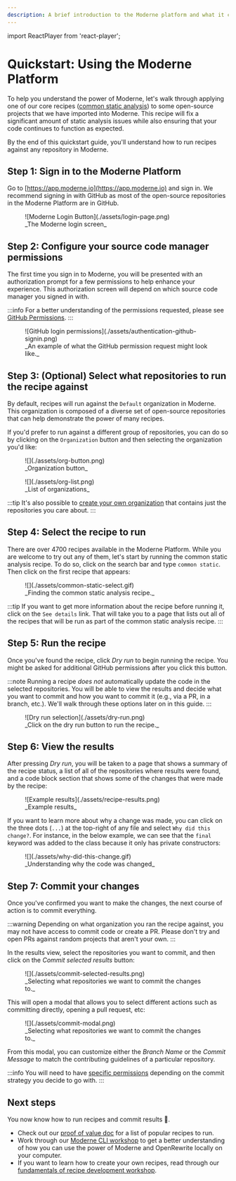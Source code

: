 ```yaml
---
description: A brief introduction to the Moderne platform and what it can do for you.
---
```


import ReactPlayer from 'react-player';

# Quickstart: Using the Moderne Platform

To help you understand the power of Moderne, let's walk through applying one of our core recipes ([common static analysis](https://docs.openrewrite.org/recipes/staticanalysis/commonstaticanalysis)) to some open-source projects that we have imported into Moderne. This recipe will fix a significant amount of static analysis issues while also ensuring that your code continues to function as expected. 

By the end of this quickstart guide, you'll understand how to run recipes against any repository in Moderne.

## Step 1: Sign in to the Moderne Platform

<ReactPlayer className="reactPlayer" url='https://vimeo.com/1120235061' controls={true} />

Go to [https://app.moderne.io](https://app.moderne.io) and sign in. We recommend signing in with GitHub as most of the open-source repositories in the Moderne Platform are in GitHub.

<figure style={{maxWidth: '600px', margin: '0 auto'}}>
  ![Moderne Login Button](./assets/login-page.png)
  <figcaption>_The Moderne login screen_</figcaption>
</figure>

## Step 2: Configure your source code manager permissions

The first time you sign in to Moderne, you will be presented with an authorization prompt for a few permissions to help enhance your experience. This authorization screen will depend on which source code manager you signed in with.

:::info
For a better understanding of the permissions requested, please see [GitHub Permissions](../../../administrator-documentation/moderne-platform/references/github-permissions.md#oauth-permission).
:::

<figure style={{maxWidth: '300px', margin: '0 auto'}}>
  ![GitHub login permissions](./assets/authentication-github-signin.png)
  <figcaption>_An example of what the GitHub permission request might look like._</figcaption>
</figure>

## Step 3: (Optional) Select what repositories to run the recipe against

By default, recipes will run against the `Default` organization in Moderne. This organization is composed of a diverse set of open-source repositories that can help demonstrate the power of many recipes.

If you'd prefer to run against a different group of repositories, you can do so by clicking on the `Organization` button and then selecting the organization you'd like:

<div style={{display: 'flex'}}>
  <figure style={{maxWidth: '400px'}}>
    ![](./assets/org-button.png)
    <figcaption>_Organization button_</figcaption>
  </figure>

  <figure style={{maxWidth: '600px'}}>
    ![](./assets/org-list.png)
    <figcaption>_List of organizations_</figcaption>
  </figure>
</div>

:::tip
It's also possible to [create your own organization](../how-to-guides/managing-user-configured-organizations.md) that contains just the repositories you care about.
:::

## Step 4: Select the recipe to run

There are over 4700 recipes available in the Moderne Platform. While you are welcome to try out any of them, let's start by running the common static analysis recipe. To do so, click on the search bar and type `common static`. Then click on the first recipe that appears:

<figure style={{maxWidth: '600px', margin: '0 auto'}}>
  ![](./assets/common-static-select.gif)
  <figcaption>_Finding the common static analysis recipe._</figcaption>
</figure>

:::tip
If you want to get more information about the recipe before running it, click on the `See details` link. That will take you to a page that lists out all of the recipes that will be run as part of the common static analysis recipe.
:::

## Step 5: Run the recipe

Once you've found the recipe, click _Dry run_ to begin running the recipe. You might be asked for additional GitHub permissions after you click this button.

:::note
Running a recipe _does not_ automatically update the code in the selected repositories. You will be able to view the results and decide what you want to commit and how you want to commit it (e.g., via a PR, in a branch, etc.). We'll walk through these options later on in this guide.
:::

<figure style={{maxWidth: '500px', margin: '0 auto'}}>
  ![Dry run selection](./assets/dry-run.png)
  <figcaption>_Click on the dry run button to run the recipe._</figcaption>
</figure>

## Step 6: View the results

After pressing _Dry run_, you will be taken to a page that shows a summary of the recipe status, a list of all of the repositories where results were found, and a code block section that shows some of the changes that were made by the recipe:

<figure style={{maxWidth: '600px', margin: '0 auto'}}>
  ![Example results](./assets/recipe-results.png)
  <figcaption>_Example results_</figcaption>
</figure>

If you want to learn more about why a change was made, you can click on the three dots (`...`) at the top-right of any file and select `Why did this change?`. For instance, in the below example, we can see that the `final` keyword was added to the class because it only has private constructors:

<figure style={{maxWidth: '600px', margin: '0 auto'}}>
  ![](./assets/why-did-this-change.gif)
  <figcaption>_Understanding why the code was changed_</figcaption>
</figure>

## Step 7: Commit your changes

Once you've confirmed you want to make the changes, the next course of action is to commit everything.

:::warning
Depending on what organization you ran the recipe against, you may not have access to commit code or create a PR. Please don't try and open PRs against random projects that aren't your own.
:::

In the results view, select the repositories you want to commit, and then click on the _Commit selected results_ button:

<figure style={{maxWidth: '700px', margin: '0 auto'}}>
  ![](./assets/commit-selected-results.png)
  <figcaption>_Selecting what repositories we want to commit the changes to._</figcaption>
</figure>

This will open a modal that allows you to select different actions such as committing directly, opening a pull request, etc:

<figure style={{maxWidth: '700px', margin: '0 auto'}}>
  ![](./assets/commit-modal.png)
  <figcaption>_Selecting what repositories we want to commit the changes to._</figcaption>
</figure>

From this modal, you can customize either the _Branch Name_ or the _Commit Message_ to match the contributing guidelines of a particular repository.

:::info
You will need to have [specific permissions](../../../administrator-documentation/moderne-platform/references/github-permissions.md) depending on the commit strategy you decide to go with.
:::

## Next steps

You now know how to run recipes and commit results 🎉.

* Check out our [proof of value doc](./proof-of-value.md) for a list of popular recipes to run.
* Work through our [Moderne CLI workshop](../../moderne-cli/getting-started/moderne-cli-workshop.md) to get a better understanding of how you can use the power of Moderne and OpenRewrite locally on your computer.
* If you want to learn how to create your own recipes, read through our [fundamentals of recipe development workshop](../../../hands-on-learning/fundamentals/workshop-overview.md).